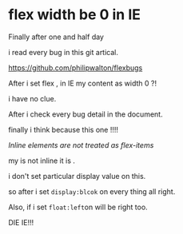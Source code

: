 # flex width be 0 in IE

Finally after one and half day

i read every bug in this git artical.

https://github.com/philipwalton/flexbugs

After i set flex , in IE my content as width 0 ?!

i have no clue.

After i check every bug detail in the document. 

finally i think because this one !!!!

*Inline elements are not treated as flex-items*

my is not inline it is <td>.

i don't set particular display value on this. 

so after i set `display:blcok` on <td> every thing all right.

Also, if i set `float:left`on <td> will be right too.

DIE IE!!!



